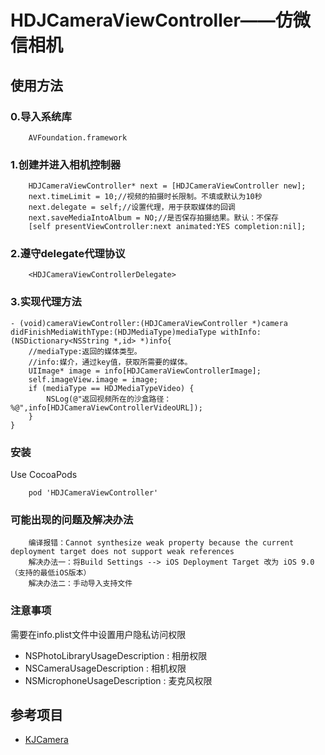 # HDJCameraViewController——仿微信相机


## 使用方法


### 0.导入系统库
```objc
    AVFoundation.framework
```

### 1.创建并进入相机控制器
```objc
    HDJCameraViewController* next = [HDJCameraViewController new];
    next.timeLimit = 10;//视频的拍摄时长限制。不填或默认为10秒
    next.delegate = self;//设置代理，用于获取媒体的回调
    next.saveMediaIntoAlbum = NO;//是否保存拍摄结果。默认：不保存
    [self presentViewController:next animated:YES completion:nil];
```

### 2.遵守delegate代理协议
```objc
    <HDJCameraViewControllerDelegate>
```

### 3.实现代理方法
```objc
- (void)cameraViewController:(HDJCameraViewController *)camera didFinishMediaWithType:(HDJMediaType)mediaType withInfo:(NSDictionary<NSString *,id> *)info{
    //mediaType:返回的媒体类型。
    //info:媒介，通过key值，获取所需要的媒体。
    UIImage* image = info[HDJCameraViewControllerImage];
    self.imageView.image = image;
    if (mediaType == HDJMediaTypeVideo) {
        NSLog(@"返回视频所在的沙盒路径：%@",info[HDJCameraViewControllerVideoURL]);
    }
}
```

### 安装
Use CocoaPods
```objc
    pod 'HDJCameraViewController'
```

### 可能出现的问题及解决办法
```objc
    编译报错：Cannot synthesize weak property because the current deployment target does not support weak references
    解决办法一：将Build Settings --> iOS Deployment Target 改为 iOS 9.0（支持的最低iOS版本）
    解决办法二：手动导入支持文件
```

### 注意事项
需要在info.plist文件中设置用户隐私访问权限
* NSPhotoLibraryUsageDescription : 相册权限
* NSCameraUsageDescription         : 相机权限
* NSMicrophoneUsageDescription  : 麦克风权限

## 参考项目
* [KJCamera](https://github.com/hkjin/KJCamera)

